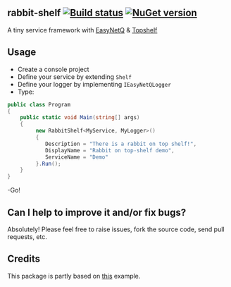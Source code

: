 ## rabbit-shelf [![Build status](https://ci.appveyor.com/api/projects/status/wg46aoqycv3h7qvi?svg=true)](https://ci.appveyor.com/project/cemremengu/rabbit-shelf) [![NuGet version](https://img.shields.io/nuget/v/RabbitShelf.svg?style=flat)](https://www.nuget.org/packages/RabbitShelf)
A tiny service framework with [EasyNetQ](http://easynetq.com/) & [Topshelf](http://topshelf-project.com/)

## Usage
- Create a console project
- Define your service by extending `Shelf`
- Define your logger by implementing `IEasyNetQLogger`
- Type:
```cs
public class Program
{
	public static void Main(string[] args)
	{
		 new RabbitShelf<MyService, MyLogger>()
		 {
			Description = "There is a rabbit on top shelf!", 
			DisplayName = "Rabbit on top-shelf demo", 
			ServiceName = "Demo"
		 }.Run();
	}
}
```
-Go!

## Can I help to improve it and/or fix bugs? ##

Absolutely! Please feel free to raise issues, fork the source code, send pull requests, etc.

## Credits

This package is partly based on [this](https://github.com/EasyNetQ/EasyNetQ/wiki/Wiring-up-EasyNetQ-with-TopShelf-and-Windsor) example.

